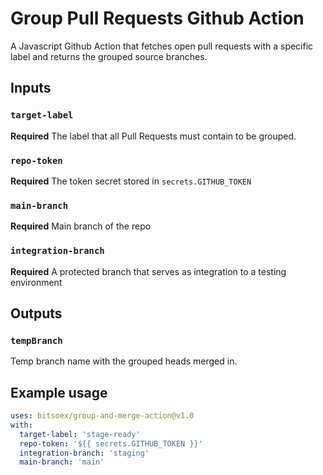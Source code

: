 # Group Pull Requests Github Action

A Javascript Github Action that fetches open pull requests with a specific label and returns the grouped source branches.

## Inputs

### `target-label`

**Required** The label that all Pull Requests must contain to be grouped.

### `repo-token`

**Required** The token secret stored in `secrets.GITHUB_TOKEN`

### `main-branch`

**Required** Main branch of the repo

### `integration-branch`

**Required** A protected branch that serves as integration to a testing environment

## Outputs

### `tempBranch`

Temp branch name with the grouped heads merged in.

## Example usage

```yaml
uses: bitsoex/group-and-merge-action@v1.0
with:
  target-label: 'stage-ready'
  repo-token: '${{ secrets.GITHUB_TOKEN }}'
  integration-branch: 'staging'
  main-branch: 'main'
```
